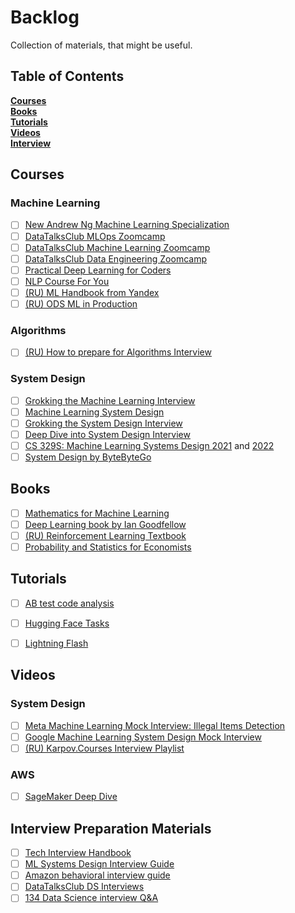 # Backlog
Collection of materials, that might be useful.


## Table of Contents
**[Courses](#courses)**<br>
**[Books](#books)**<br>
**[Tutorials](#tutorials)**<br>
**[Videos](#videos)**<br>
**[Interview](#interview-preparation-materials)**<br>


## Courses
### Machine Learning
- [ ] [New Andrew Ng Machine Learning Specialization](https://www.coursera.org/specializations/machine-learning-introduction)
- [ ] [DataTalksClub MLOps Zoomcamp](https://github.com/DataTalksClub/mlops-zoomcamp)
- [ ] [DataTalksClub Machine Learning Zoomcamp](https://github.com/alexeygrigorev/mlbookcamp-code/tree/master/course-zoomcamp)
- [ ] [DataTalksClub Data Engineering Zoomcamp](https://github.com/DataTalksClub/data-engineering-zoomcamp/)
- [ ] [Practical Deep Learning for Coders](https://course.fast.ai)
- [ ] [NLP Course For You](https://lena-voita.github.io/nlp_course.html)
- [ ] [(RU) ML Handbook from Yandex](https://ml-handbook.ru)
- [ ] [(RU) ODS ML in Production](https://ods.ai/tracks/ml-in-production-spring-22)

### Algorithms
- [ ] [(RU) How to prepare for Algorithms Interview](https://practicum.yandex.ru/algorithms-interview/)


### System Design
- [ ] [Grokking the Machine Learning Interview](https://www.educative.io/courses/grokking-the-machine-learning-interview)
- [ ] [Machine Learning System Design](https://www.educative.io/courses/machine-learning-system-design)
- [ ] [Grokking the System Design Interview](https://www.educative.io/courses/grokking-the-system-design-interview)
- [ ] [Deep Dive into System Design Interview](https://www.educative.io/path/deep-dive-into-system-design-interview)
- [ ] [CS 329S: Machine Learning Systems Design 2021](https://stanford-cs329s.github.io/2021/syllabus.html) and [2022](https://stanford-cs329s.github.io/syllabus.html)
- [ ] [System Design by ByteByteGo](https://bytebytego.com)

## Books
- [ ] [Mathematics for Machine Learning](https://mml-book.github.io)
- [ ] [Deep Learning book by Ian Goodfellow](https://www.deeplearningbook.org)
- [ ] [(RU) Reinforcement Learning Textbook](https://arxiv.org/abs/2201.09746)
- [ ] [Probability and Statistics for Economists](https://www.ssc.wisc.edu/~bhansen/probability/Probability.pdf)

## Tutorials
- [ ] [AB test code analysis](https://alex.gladkikh.org/dataanalytics/abtest/job/2022/06/30/analyze-AB-test.html)
- [ ] [Hugging Face Tasks](https://huggingface.co/tasks)
- [ ] [Lightning Flash](https://lightning-flash.readthedocs.io/en/latest/)


## Videos

### System Design
- [ ] [Meta Machine Learning Mock Interview: Illegal Items Detection](https://www.youtube.com/watch?v=FpuiovvSPYc)
- [ ] [Google Machine Learning System Design Mock Interview](https://www.youtube.com/watch?v=uF1V2MqX2U0)
- [ ] [(RU) Karpov.Courses Interview Playlist](https://www.youtube.com/watch?v=VPg2Uu1MYgI&list=PLBRXq5LaddfzDBjg6soIwJJA2klXXs6ni&index=13)

### AWS
- [ ] [SageMaker Deep Dive](https://www.youtube.com/playlist?list=PLhr1KZpdzukcOr_6j_zmSrvYnLUtgqsZz)


## Interview Preparation Materials
- [ ] [Tech Interview Handbook](https://www.techinterviewhandbook.org)
- [ ] [ML Systems Design Interview Guide](http://patrickhalina.com/posts/ml-systems-design-interview-guide/)
- [ ] [Amazon behavioral interview guide](https://igotanoffer.com/blogs/tech/amazon-behavioral-interview)
- [ ] [DataTalksClub DS Interviews](https://ds-interviews.org)
- [ ] [134 Data Science interview Q&A](https://github.com/achuthasubhash/Complete-Life-Cycle-of-a-Data-Science-Project/blob/master/data%20science%20interview%20questions%20by%20steve.pdf)
